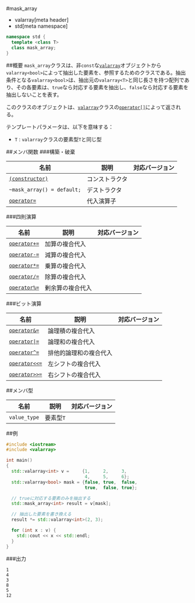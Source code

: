 #mask_array
* valarray[meta header]
* std[meta namespace]

```cpp
namespace std {
  template <class T>
  class mask_array;
}
```

##概要
`mask_array`クラスは、非`const`な[`valarray`](./valarray.md)オブジェクトから`valarray<bool>`によって抽出した要素を、参照するためのクラスである。抽出条件となる`valarray<bool>`は、抽出元の`valarray<T>`と同じ長さを持つ配列であり、その各要素は、`true`なら対応する要素を抽出し、`false`なら対応する要素を抽出しないことを表す。

このクラスのオブジェクトは、[`valarray`](./valarray.md)クラスの[`operator[]`](./valarray/op_at.md)によって返される。

テンプレートパラメータは、以下を意味する：

- `T` : `valarray`クラスの要素型`T`と同じ型


##メンバ関数
###構築・破棄

| 名前 | 説明 | 対応バージョン |
|-----------------------------------------------|----------------|----------------|
| [`(constructor)`](./mask_array/op_constructor.md) | コンストラクタ | |
| `~mask_array() = default;`                    | デストラクタ   | |
| [`operator=`](./mask_array/op_assign.md)      | 代入演算子     | |


###四則演算

| 名前 | 説明 | 対応バージョン |
|----------------------------------------------------|------------------|-------|
| [`operator+=`](./mask_array/op_plus_assign.md)     | 加算の複合代入   | |
| [`operator-=`](./mask_array/op_minus_assign.md)    | 減算の複合代入   | |
| [`operator*=`](./mask_array/op_multiply_assign.md) | 乗算の複合代入   | |
| [`operator/=`](./mask_array/op_divide_assign.md)   | 除算の複合代入   | |
| [`operator%=`](./mask_array/op_modulo_assign.md)   | 剰余算の複合代入 | |


###ビット演算

| 名前 | 説明 | 対応バージョン |
|--------------------------------------------------------------|------------------------|-------|
| [`operator&=`](./mask_array/op_and_assign.md)                | 論理積の複合代入       | |
| [<code>operator&#x7C;=</code>](./mask_array/op_or_assign.md) | 論理和の複合代入       | |
| [`operator^=`](./mask_array/op_xor_assign.md)                | 排他的論理和の複合代入 | |
| [`operator<<=`](./mask_array/op_left_shift_assign.md)        | 左シフトの複合代入     | |
| [`operator>>=`](./mask_array/op_right_shift_assign.md)       | 右シフトの複合代入     | |


##メンバ型

| 名前         | 説明      | 対応バージョン |
|--------------|-----------|----------------|
| `value_type` | 要素型`T` | |


##例
```cpp
#include <iostream>
#include <valarray>

int main()
{
  std::valarray<int> v =     {1,     2,     3,
                              4,     5,     6};
  std::valarray<bool> mask = {false, true,  false,
                              true,  false, true};

  // trueに対応する要素のみを抽出する
  std::mask_array<int> result = v[mask];

  // 抽出した要素を書き換える
  result *= std::valarray<int>(2, 3);

  for (int x : v) {
    std::cout << x << std::endl;
  }
}
```


###出力
```
1
4
3
8
5
12
```


